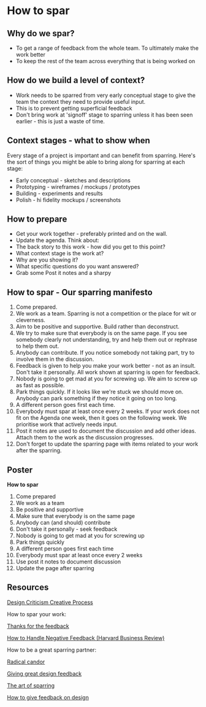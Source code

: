 # How to spar

## Why do we spar?
- To get a range of feedback from the whole team. To ultimately make the work better
- To keep the rest of the team across everything that is being worked on

## How do we build a level of context?
- Work needs to be sparred from very early conceptual stage to give the team the context they need to provide useful input.
- This is to prevent getting superficial feedback
- Don't bring work at 'signoff' stage to sparring unless it has been seen earlier - this is just a waste of time.

## Context stages - what to show when
Every stage of a project is important and can benefit from sparring. Here's the sort of things you might be able to bring along for sparring at each stage:
- Early conceptual - sketches and descriptions
- Prototyping - wireframes / mockups / prototypes
- Building - experiments and results
- Polish - hi fidelity mockups / screenshots

## How to prepare
- Get your work together - preferably printed and on the wall.
- Update the agenda. Think about:
- The back story to this work - how did you get to this point?
- What context stage is the work at?
- Why are you showing it?
- What specific questions do you want answered?
- Grab some Post it notes and a sharpy

## How to spar - Our sparring manifesto
1. Come prepared.
2. We work as a team. Sparring is not a competition or the place for wit or cleverness.
3. Aim to be positive and supportive. Build rather than deconstruct.
4. We try to make sure that everybody is on the same page. If you see somebody clearly not understanding, try and help them out or rephrase to help them out.
5. Anybody can contribute. If you notice somebody not taking part, try to involve them in the discussion.
6. Feedback is given to help you make your work better - not as an insult. Don't take it personally. All work shown at sparring is open for feedback.
7. Nobody is going to get mad at you for screwing up. We aim to screw up as fast as possible.
8. Park things quickly. If it looks like we're stuck we should move on. Anybody can park something if they notice it going on too long.
9. A different person goes first each time.
10. Everybody must spar at least once every 2 weeks. If your work does not fit on the Agenda one week, then it goes on the following week. We prioritise work that actively needs input.
11. Post it notes are used to document the discussion and add other ideas. Attach them to the work as the discussion progresses.
12. Don't forget to update the sparring page with items related to your work after the sparring.

## Poster
**How to spar**
1. Come prepared
2. We work as a team
3. Be positive and supportive
4. Make sure that everybody is on the same page
5. Anybody can (and should) contribute
6. Don't take it personally - seek feedback
7. Nobody is going to get mad at you for screwing up
8. Park things quickly
9. A different person goes first each time
10. Everybody must spar at least once every 2 weeks
11. Use post it notes to document discussion 
12. Update the page after sparring

## Resources

[Design Criticism Creative Process](http://alistapart.com/article/design-criticism-creative-process)

How to spar your work:

[Thanks for the feedback](https://www.getabstract.com/en/summary/thanks-for-the-feedback/21213?u=atlassian)

[How to Handle Negative Feedback (Harvard Business Review)](https://hbr.org/2015/08/how-to-handle-negative-feedback)

How to be a great sparring partner:

[Radical candor](https://www.getabstract.com/en/summary/radical-candor/26008?u=atlassian)

[Giving great design feedback](https://medium.com/designing-atlassian/giving-great-design-feedback-50a69a9d34ba#.4dt7w799m)

[The art of sparring](https://medium.com/designing-atlassian/the-art-of-sparring-ce4f379f156c#.jp0r37iwo)

[How to give feedback on design](https://medium.com/designing-atlassian/how-to-give-feedback-on-design-bc713068cf1a#.ncjsz5ik2)